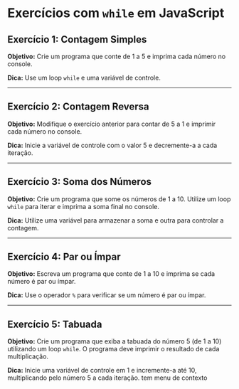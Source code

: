 # Exercícios com `while` em JavaScript
 
## Exercício 1: Contagem Simples
**Objetivo:** Crie um programa que conte de 1 a 5 e imprima cada número no console.
 
**Dica:** Use um loop `while` e uma variável de controle.
 
---
 
## Exercício 2: Contagem Reversa
**Objetivo:** Modifique o exercício anterior para contar de 5 a 1 e imprimir cada número no console.
 
**Dica:** Inicie a variável de controle com o valor 5 e decremente-a a cada iteração.
 
---
 
## Exercício 3: Soma dos Números
**Objetivo:** Crie um programa que some os números de 1 a 10. Utilize um loop `while` para iterar e imprima a soma final no console.
 
**Dica:** Utilize uma variável para armazenar a soma e outra para controlar a contagem.
 
---
 
## Exercício 4: Par ou Ímpar
**Objetivo:** Escreva um programa que conte de 1 a 10 e imprima se cada número é par ou ímpar.
 
**Dica:** Use o operador `%` para verificar se um número é par ou ímpar.
 
---
 
## Exercício 5: Tabuada
**Objetivo:** Crie um programa que exiba a tabuada do número 5 (de 1 a 10) utilizando um loop `while`. O programa deve imprimir o resultado de cada multiplicação.
 
**Dica:** Inicie uma variável de controle em 1 e incremente-a até 10, multiplicando pelo número 5 a cada iteração.
tem menu de contexto